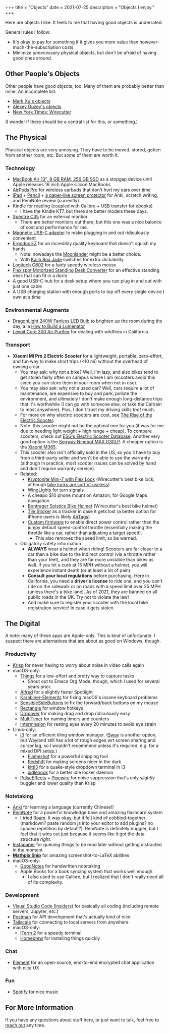 +++
title = "Objects"
date = 2021-07-25
description = "Objects I enjoy."
+++

Here are objects I like. It feels to me that having good objects is underrated.

General rules I follow:

- It's okay to pay for something if it gives you more value than however-much-the-subscription costs.
- Minimize _unnecessary_ physical objects, but don't be afraid of having good ones around.

## Other People's Objects

Other people have good objects, too. Many of them are probably better than mine. An incomplete list:

- [Mark Xu's objects](https://markxu.com/things)
- [Alexey Guzey's objects](https://guzey.com/tools-gear/)
- [New York Times: Wirecutter](https://www.nytimes.com/wirecutter/)

(I wonder if there should be a central list for this, or something.)

## The Physical

Physical objects are very annoying. They have to be moved, stored, gotten from another room, etc. But _some_ of them are worth it.

### Technology

- [MacBook Air 13", 8 GB RAM, 256 GB SSD](https://www.apple.com/macbook-air/) as a stopgap device until Apple releases 16 inch Apple silicon MacBooks
- [AirPods Pro](https://www.apple.com/airpods-pro/) for wireless earbuds that don't hurt my ears over time
- [iPad](https://www.apple.com/ipad-10.2/) + [Pencil](https://www.apple.com/shop/product/MK0C2AM/A/apple-pencil-1st-generation) + [a paper-like screen protector](https://smile.amazon.com/gp/product/B07YYY1DDZ/ref=ppx_yo_dt_b_search_asin_title?ie=UTF8&psc=1) for Anki, scratch writing, and RemNote review (currently)
- Kindle for reading (coupled with Calibre + USB transfer for ebooks)
  - I have the Kindle KT7, but there are better models these days.
- [Spectre C35](https://smile.amazon.com/Sceptre-C355W-3440UN-Super-Curved-Ultrawide/dp/B0812DKDD9?sa-no-redirect=1) for an external montior
  - There are better monitors out there, but this one was a nice balance of cost and performance for me.
- [Magnetic USB-C adapter](https://smile.amazon.com/gp/product/B07TT6NGBC/ref=ppx_yo_dt_b_asin_title_o01_s00?ie=UTF8&th=1) to make plugging in and out ridiculously convenient
- [Ergodox EZ](https://ergodox-ez.com/) for an incredibly quality keyboard that doesn't squish my hands
  - Note: nowadays the [Moonlander](https://www.zsa.io/moonlander/) might be a better choice.
  - With [Kailh Box Jade](https://novelkeys.xyz/products/novelkeys-x-kailh-box-thick-clicks) switches for extra clickability
- [Logitech G602](https://smile.amazon.com/Logitech-Lag-Free-Wireless-Gaming-Mouse/dp/B00E4MQODC) for a fairly speedy wireless mouse
- [Flexispot Motorized Standing Desk Converter](https://smile.amazon.com/FlexiSpot-Motorized-Standing-Converter-Adjustable/dp/B08CC4DDGK/ref=sr_1_4?dchild=1&keywords=flexispot+motorized&qid=1620153688&s=office-products&sr=1-4) for an effective standing desk that can fit in a dorm
- A good USB-C hub for a desk setup where you can plug in and out with just one cable
- A USB charging station with enough ports to top off every single device I own at a time

### Environmental Augments

- [DragonLight 240W Fanless LED Bulb](https://www.amazon.com/DragonLight-Commercial-Fanless-1000Watt-Replacement/dp/B08DY1GCC6/ref=pd_lpo_1?pd_rd_i=B08DY1GCC6&psc=1) to brighten up the room during the day, a la [How to Build a Lumenator](https://www.lesswrong.com/posts/hC2NFsuf5anuGadFm/how-to-build-a-lumenator)
- [Levoit Core 300 Air Purifier](https://www.amazon.com/gp/product/B07VVK39F7/ref=ppx_yo_dt_b_search_asin_title?ie=UTF8&psc=1) for dealing with wildfires in California

### Transport

- **Xiaomi Mi Pro 2 Electric Scooter** for a lightweight, portable, zero-effort, and fun way to make short trips (<10 mi) without the overhead of owning a car
  - You may ask: why not a bike? Well, I'm lazy, and also bikes tend to get stolen fairly often on campus where I am (scooters avoid this since you can store them in your room when not in use).
  - You may also ask: why not a used car? Well, cars require a lot of maintenance, are expensive to buy and park, pollute the environment, and ultimately I don't make enough long-distance trips that it's worthwhile (I can go with someone else, or take the Caltrain to most anywhere). Plus, I don't trust my driving skills _that_ much.
  - For more on why electric scooters are cool, see [The Rise of the Electric Scooter](https://blog.codinghorror.com/the-rise-of-the-electric-scooter/).
  - Note: this scooter might not be the optimal one for you (it was for me due to needing light weight + high range + cheap). To compare scooters, check out [ESG's Electric Scooter Database](https://electric-scooter.guide/comparisons/compare-electric-scooters/). Another very good option is the [Segway Ninebot MAX G30LP](https://www.amazon.com/dp/B08BL4VPDR/ref=twister_B08C143ZDW?_encoding=UTF8&psc=1). A cheaper option is the [Xiaomi M365](https://www.amazon.com/Xiaomi-Electric-Long-range-Fold-n-Carry-Ultra-Lightweight/dp/B076KKX4BC).
  - This scooter also isn't officially sold in the US, so you'll have to buy from a third-party seller and won't be able to use the warranty (although in practice, most scooter issues can be solved by hand and don't require warranty service).
  - Related:
    - [Kryptonite Mini-7 with Flex Lock](https://www.kryptonitelock.com/en/products/product-information/current-key/000990.html) (Wirecutter's best bike lock, although [bike locks are sort of useless](https://www.youtube.com/watch?v=jZtNEC1uGg4))
    - [WingLights](https://cycl.bike/collections/best-sellers/products/winglights-360-fixed) for turn signals
    - A cheapo $10 phone mount on Amazon, for Google Maps navigation
    - [Bontrager Solstice Bike Helmet](https://www.rei.com/product/169939/bontrager-solstice-bike-helmet) (Wirecutter's best bike helmet)
    - [Tile Sticker](https://www.amazon.com/Tile-RE-25002-Sticker-2-Pack/dp/B07W63295C/ref=asc_df_B07W63295C/?tag=hyprod-20&linkCode=df0&hvadid=385248065177&hvpos=&hvnetw=g&hvrand=4584078952386084402&hvpone=&hvptwo=&hvqmt=&hvdev=c&hvdvcmdl=&hvlocint=&hvlocphy=9031970&hvtargid=pla-828315241351&psc=1&tag=&ref=&adgrpid=76690811497&hvpone=&hvptwo=&hvadid=385248065177&hvpos=&hvnetw=g&hvrand=4584078952386084402&hvqmt=&hvdev=c&hvdvcmdl=&hvlocint=&hvlocphy=9031970&hvtargid=pla-828315241351) as a tracker in case it gets lost (a better option for iPhone users is likely [AirTags](https://www.apple.com/airtag/))
    - [Custom firmware](https://pro2.cfw.sh) to enable direct power control rather than the jumpy default speed-control throttle (essentially making the throttle like a car, rather than adjusting a target speed).
      - This also removes the speed limit, so be warned.
  - Obligatory safety information
    - **ALWAYS** wear a helmet when riding! Scooters are far closer to a car than a bike due to the indirect control (via a throttle rather than your feet), and they are far more unstable than bikes as well. If you hit a curb at 15 MPH without a helmet, you will experience instant death (or at least a lot of pain).
    - **Consult your local regulations** before purchasing. Here in California, you need a **driver's license** to ride one, and you can't ride on the sidewalk or on roads with a speed limit over 25 MPH (unless there's a bike lane). As of 2021, they are banned on all public roads in the UK. Try not to violate the law!
    - And make sure to register your scooter with the local bike registration service! In case it gets stolen.

## The Digital

A note: many of these apps are Apple-only. This is kind of unfortunate. I suspect there are alternatives that are about as good on Windows, though.

### Productivity

- [Krisp](https://krisp.ai) for never having to worry about noise in video calls again
- macOS-only:
  - [Things](https://culturedcode.com/things/) for a low-effort and pretty way to capture tasks
    - Shout out to Emacs Org Mode, though, which I used for several years prior.
  - [Alfred](http://alfredapp.com/) for a slightly faster Spotlight
  - [Karabiner-Elements](https://karabiner-elements.pqrs.org/) for fixing macOS's insane keyboard problems
  - [SensibleSideButtons](https://sensible-side-buttons.archagon.net/) to fix the forward/back buttons on my mouse
  - [Rectangle](https://rectangleapp.com/) for window hotkeys
  - [Dropover](https://dropoverapp.com/) for making drag and drop ridiculously easy
  - [MultiTimer](https://multitimer.net/) for naming timers and counters
  - [Intermission](https://apps.apple.com/us/app/breaks-for-eyes-rest-on-time/id1439431081?mt=12&ign-itsct=apps_box&ign-itscg=30200) for resting eyes every 20 minutes to avoid eye strain
- Linux-only:
  - [i3](https://i3wm.org/) for an efficient tiling window manager. ([Sway](https://swaywm.org/) is another option, but Wayland still has a lot of rough edges wrt screen sharing and cursor lag, so I wouldn't recommend unless it's required, e.g. for a mixed DPI setup.)
    - [Flameshot](https://flameshot.org/) for a powerful snipping tool
    - [Redshift](http://jonls.dk/redshift/) for making screens nicer in the dark
    - [kitti3](https://github.com/LandingEllipse/kitti3) for a quake-style dropdown terminal in i3
    - [xidlehook](https://github.com/jD91mZM2/xidlehook) for a better idle locker daemon
  - [PulseEffects](https://github.com/wwmm/pulseeffects) + [Pipewire](https://pipewire.org/) for noise suppression that's only *slightly* buggier and lower quality than Krisp

### Notetaking

- [Anki](https://apps.ankiweb.net/) for learning a language (currently Chinese!)
- [RemNote](https://remnote.io) for a powerful knowledge base and amazing flashcard system
  - I tried [Roam](https://roamresearch.com). It was okay, but it felt kind of cobbled-together (markdown? paste random js into your editor to add plugins? no spaced repetition by default?). RemNote is definitely buggier, but I feel that it wins out just because it seems like it got the data structure _right_.
- [Instapaper](https://instapaper.com) for queuing things to be read later without getting distracted in the moment
- **[Mathpix Snip](https://mathpix.com/)** for amazing screenshot-to-LaTeX abilities
- macOS-only:
  - [GoodNotes](https://www.goodnotes.com/) for handwritten notetaking
  - Apple Books for a book syncing system that works well enough
    - I also used to use Calibre, but I realized that I don't really need all of its complexity.

### Development

- [Visual Studio Code (Insiders)](https://code.visualstudio.com/) for basically all coding (including remote servers, Jupyter, etc.)
- [Postman](https://www.postman.com/) for API development that's actually kind of nice
- [Tailscale](https://tailscale.com/) for connecting to local servers from anywhere
- macOS-only:
  - [iTerm 2](https://iterm2.com/) for a speedy terminal
  - [Homebrew](https://homebrew.sh) for installing things quickly

### Chat

- [Element](https://element.io) for an open-source, end-to-end encrypted chat application with nice UX

### Fun

- [Spotify](https://spotify.com) for nice music

## For More Information

If you have any questions about stuff here, or just want to talk, feel free to [reach out](/about/) any time.